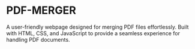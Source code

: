 # PDF-MERGER
A user-friendly webpage designed for merging PDF files effortlessly. 
Built with HTML, CSS, and JavaScript to provide a seamless experience for handling PDF documents.
